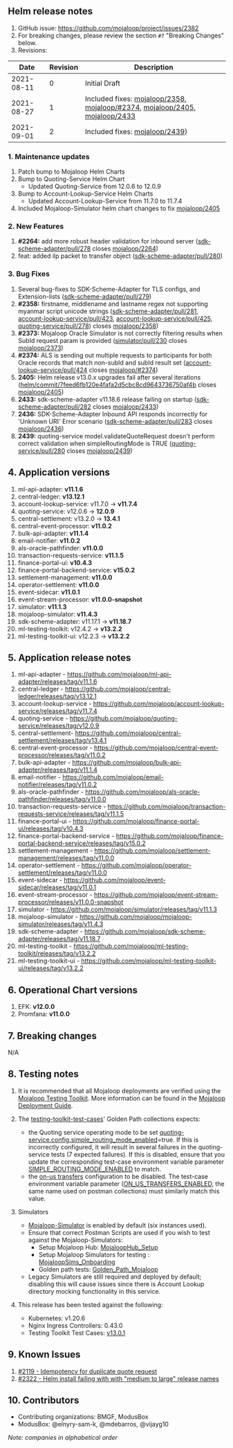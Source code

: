 ## Helm release notes
1. GitHub issue: https://github.com/mojaloop/project/issues/2382
2. For breaking changes, please review the section `#7` "Breaking Changes" below.
3. Revisions:

Date | Revision | Description
---------|----------|---------
 2021-08-11  | 0 | Initial Draft
 2021-08-27  | 1 | Included fixes: [mojaloop/2358](https://github.com/mojaloop/project/issues/2358), [mojaloop/#2374](https://github.com/mojaloop/project/issues/2374), [mojaloop/2405](https://github.com/mojaloop/project/issues/2405), [mojaloop/2433](https://github.com/mojaloop/project/issues/2433)
 2021-09-01  | 2 | Included fixes: [mojaloop/2439](https://github.com/mojaloop/project/issues/2439))

### 1. Maintenance updates

1. Patch bump to Mojaloop Helm Charts
2. Bump to Quoting-Service Helm Chart
   * Updated Quoting-Service from 12.0.6 to 12.0.9
3. Bump to Account-Lookup-Service Helm Charts
   * Updated Account-Lookup-Service from 11.7.0 to 11.7.4
4. Included Mojaloop-Simulator helm chart changes to fix [mojaloop/2405](https://github.com/mojaloop/project/issues/2405)

### 2. New Features

1. **#2264:** add more robust header validation for inbound server ([sdk-scheme-adapter/pull/278](https://github.com/mojaloop/sdk-scheme-adapter/pull/278) closes [mojaloop/2264](https://github.com/mojaloop/project/issues/2264))
2. feat: added ilp packet to transfer object ([sdk-scheme-adapter/pull/280](https://github.com/mojaloop/sdk-scheme-adapter/pull/280))

### 3. Bug Fixes

1. Several bug-fixes to SDK-Scheme-Adapter for TLS configs, and Extension-lists ([sdk-scheme-adapter/pull/279](https://github.com/mojaloop/sdk-scheme-adapter/pull/279))
2. **#2358:** firstname, middlename and lastname regex not supporting myanmar script unicode strings ([sdk-scheme-adapter/pull/281](https://github.com/mojaloop/sdk-scheme-adapter/pull/281), [account-lookup-service/pull/423](https://github.com/mojaloop/account-lookup-service/pull/423), [account-lookup-service/pull/425](https://github.com/mojaloop/account-lookup-service/pull/425), [quoting-service/pull/278](https://github.com/mojaloop/quoting-service/pull/278)) closes [mojaloop/2358](https://github.com/mojaloop/project/issues/2358))
3. **#2373:** Mojaloop Oracle Simulator is not correctly filtering results when SubId request param is provided ([simulator/pull/230](https://github.com/mojaloop/simulator/pull/230) closes [mojaloop/2373](https://github.com/mojaloop/project/issues/2373))
4. **#2374:** ALS is sending out multiple requests to participants for both Oracle records that match non-subId and subId result set ([account-lookup-service/pull/424](https://github.com/mojaloop/account-lookup-service/pull/424) closes [mojaloop/#2374](https://github.com/mojaloop/project/issues/2374))
5. **2405:** Helm release v13.0.x upgrades fail after several iterations ([helm/commit/7feed6fb120e4fafa2d5cbc8cd9643736750af4b](https://github.com/mojaloop/helm/commit/7feed6fb120e4fafa2d5cbc8cd9643736750af4b) closes [mojaloop/2405](https://github.com/mojaloop/project/issues/2405))
6. **2433:** sdk-scheme-adapter v11.18.6 release failing on startup ([sdk-scheme-adapter/pull/282](https://github.com/mojaloop/sdk-scheme-adapter/pull/282) closes [mojaloop/2433](https://github.com/mojaloop/project/issues/2433))
7. **2436:** SDK-Scheme-Adapter Inbound API responds incorrectly for 'Unknown URI' Error scenario ([sdk-scheme-adapter/pull/283](https://github.com/mojaloop/sdk-scheme-adapter/pull/283) closes [mojaloop/2436](https://github.com/mojaloop/project/issues/2436))
8. **2439:** quoting-service model.validateQuoteRequest doesn't perform correct validation when simpleRoutingMode is TRUE ([quoting-service/pull/280](https://github.com/mojaloop/quoting-service/pull/280) closes [mojaloop/2439](https://github.com/mojaloop/project/issues/2439))

## 4. Application versions

1. ml-api-adapter: **v11.1.6**
2. central-ledger:  **v13.12.1**
3. account-lookup-service: v11.7.0 -> **v11.7.4**
4. quoting-service: v12.0.6 -> **12.0.9**
5. central-settlement: v13.2.0 -> **13.4.1**
6. central-event-processor: **v11.0.2**
7. bulk-api-adapter: **v11.1.4**
8. email-notifier: **v11.0.2**
9. als-oracle-pathfinder: **v11.0.0**
10. transaction-requests-service: **v11.1.5**
11. finance-portal-ui: **v10.4.3**
12. finance-portal-backend-service: **v15.0.2**
13. settlement-management: **v11.0.0**
14. operator-settlement: **v11.0.0**
15. event-sidecar: **v11.0.1**
16. event-stream-processor: **v11.0.0-snapshot**
17. simulator: **v11.1.3**
18. mojaloop-simulator: **v11.4.3**
19. sdk-scheme-adapter: v11.17.1 -> **v11.18.7**
20. ml-testing-toolkit: v12.4.2 -> **v13.2.2**
21. ml-testing-toolkit-ui: v12.2.3 -> **v13.2.2**

## 5. Application release notes

1. ml-api-adapter - https://github.com/mojaloop/ml-api-adapter/releases/tag/v11.1.6
2. central-ledger - https://github.com/mojaloop/central-ledger/releases/tag/v13.12.1
3. account-lookup-service - https://github.com/mojaloop/account-lookup-service/releases/tag/v11.7.4
4. quoting-service - https://github.com/mojaloop/quoting-service/releases/tag/v12.0.9
5. central-settlement- https://github.com/mojaloop/central-settlement/releases/tag/v13.4.1
6. central-event-processor - https://github.com/mojaloop/central-event-processor/releases/tag/v11.0.2
7. bulk-api-adapter - https://github.com/mojaloop/bulk-api-adapter/releases/tag/v11.1.4
8. email-notifier - https://github.com/mojaloop/email-notifier/releases/tag/v11.0.2
9. als-oracle-pathfinder - https://github.com/mojaloop/als-oracle-pathfinder/releases/tag/v11.0.0
10. transaction-requests-service - https://github.com/mojaloop/transaction-requests-service/releases/tag/v11.1.5
11. finance-portal-ui - https://github.com/mojaloop/finance-portal-ui/releases/tag/v10.4.3
12. finance-portal-backend-service - https://github.com/mojaloop/finance-portal-backend-service/releases/tag/v15.0.2
13. settlement-management - https://github.com/mojaloop/settlement-management/releases/tag/v11.0.0
14. operator-settlement - https://github.com/mojaloop/operator-settlement/releases/tag/v11.0.0
15. event-sidecar - https://github.com/mojaloop/event-sidecar/releases/tag/v11.0.1
16. event-stream-processor - https://github.com/mojaloop/event-stream-processor/releases/v11.0.0-snapshot
17. simulator - https://github.com/mojaloop/simulator/releases/tag/v11.1.3
18. mojaloop-simulator - https://github.com/mojaloop/mojaloop-simulator/releases/tag/v11.4.3
19. sdk-scheme-adapter - https://github.com/mojaloop/sdk-scheme-adapter/releases/tag/v11.18.7
20. ml-testing-toolkit - https://github.com/mojaloop/ml-testing-toolkit/releases/tag/v13.2.2
21. ml-testing-toolkit-ui - https://github.com/mojaloop/ml-testing-toolkit-ui/releases/tag/v13.2.2

## 6. Operational Chart versions

1. EFK: **v12.0.0**
2. Promfana: **v11.0.0**

## 7. Breaking changes

N/A

## 8. Testing notes

1. It is recommended that all Mojaloop deployments are verified using the [Mojaloop Testing Toolkit](https://docs.mojaloop.io/documentation/mojaloop-technical-overview/ml-testing-toolkit/). More information can be found in the [Mojaloop Deployment Guide](https://docs.mojaloop.io/documentation/deployment-guide).

2. The [testing-toolkit-test-cases](https://github.com/mojaloop/testing-toolkit-test-cases/releases/tag/v13.0.0)' Golden Path collections expects:
	-  the Quoting service operating mode to be set [quoting-service.config.simple_routing_mode_enabled](https://github.com/mojaloop/helm/blob/v13.0.0/mojaloop/values.yaml#L4664)=true. If this is incorrectly configured, it will result in several failures in the quoting-service tests (7 expected failures). If this is disabled, ensure that you update the corresponding test-case environment variable parameter [SIMPLE_ROUTING_MODE_ENABLED](https://github.com/mojaloop/helm/blob/v13.0.0/mojaloop/values.yaml#L7420) to match.
	- the [on-us transfers](https://github.com/mojaloop/helm/blob/v13.0.0/mojaloop/values.yaml#L321) configuration to be disabled. The test-case environment variable parameter ([ON_US_TRANSFERS_ENABLED](https://github.com/mojaloop/helm/blob/v13.0.0/mojaloop/values.yaml#L7423), the same name used on postman collections) must similarly match this value.

3. Simulators 
	- [Mojaloop-Simulator](https://github.com/mojaloop/mojaloop-simulator) is enabled by default (six instances used). 
	- Ensure that correct Postman Scripts are used if you wish to test against the Mojaloop-Simulators:
    	- Setup Mojaloop Hub: [MojaloopHub_Setup](https://github.com/mojaloop/postman/blob/v12.0.0/MojaloopHub_Setup.postman_collection.json)
    	- Setup Mojaloop Simulators for testing : [MojaloopSims_Onboarding](https://github.com/mojaloop/postman/blob/v12.0.0/MojaloopSims_Onboarding.postman_collection.json)
    	- Golden path tests: [Golden_Path_Mojaloop](https://github.com/mojaloop/postman/blob/v12.0.0/Golden_Path_Mojaloop.postman_collection.json)
	- Legacy Simulators are still required and deployed by default; disabling this will cause issues since there is Account Lookup directory mocking functionality in this service.

3. This release has been tested against the following:
	- Kubernetes: v1.20.6
	- Nginx Ingress Controllers: 0.43.0
	- Testing Toolkit Test Cases: [v13.0.1](https://github.com/mojaloop/testing-toolkit-test-cases/releases/tag/v13.0.1)

## 9. Known Issues

1. [#2119 - Idempotency for duplicate quote request](https://github.com/mojaloop/project/issues/2119)
2. [#2322 - Helm install failing with with "medium to large" release names](https://github.com/mojaloop/project/issues/2322)

## 10. Contributors

- Contributing organizations: BMGF, ModusBox 
- ModusBox: @elnyry-sam-k, @mdebarros, @vijayg10

_Note: companies in alphabetical order_
